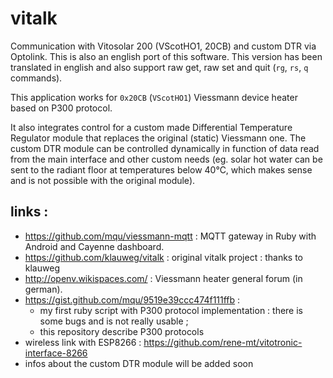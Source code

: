 vitalk
======

Communication with Vitosolar 200 (VScotHO1, 20CB) and custom DTR via Optolink. This is also an english port of this software.
This version has been translated in english and also support raw get, raw set and quit (`rg`, `rs`, `q` commands).

This application works for `0x20CB` (`VScotHO1`) Viessmann device heater based on P300 protocol.

It also integrates control for a custom made Differential Temperature Regulator module that replaces the original (static) Viessmann one. The custom DTR module can be controlled dynamically in function of data read from the main interface and other custom needs (eg. solar hot water can be sent to the radiant floor at temperatures below 40°C, which makes sense and is not possible with the original module).

## links :
* https://github.com/mqu/viessmann-mqtt : MQTT gateway in Ruby with Android and Cayenne dashboard.
* https://github.com/klauweg/vitalk : original vitalk project : thanks to klauweg
* http://openv.wikispaces.com/ : Viessmann heater general forum (in german).
* https://gist.github.com/mqu/9519e39ccc474f111ffb : 
  * my first ruby script with P300 protocol implementation : there is some bugs and is not really usable ; 
  * this repository describe P300 protocols
* wireless link with ESP8266 : https://github.com/rene-mt/vitotronic-interface-8266
* infos about the custom DTR module will be added soon
